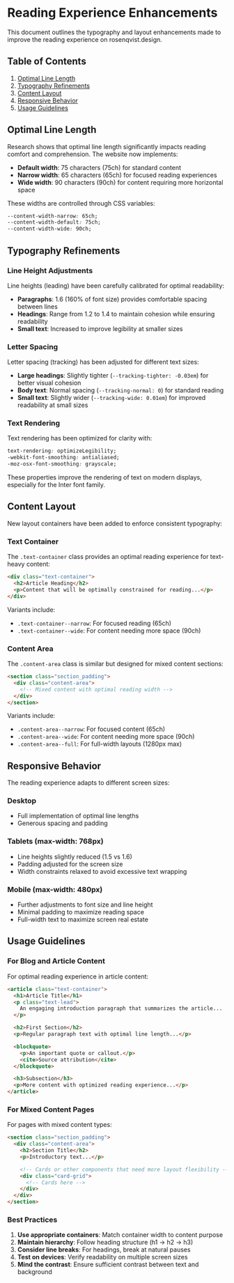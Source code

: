 # Reading Experience Enhancements

This document outlines the typography and layout enhancements made to improve the reading experience on rosenqvist.design.

## Table of Contents

1. [Optimal Line Length](#optimal-line-length)
2. [Typography Refinements](#typography-refinements)
3. [Content Layout](#content-layout)
4. [Responsive Behavior](#responsive-behavior)
5. [Usage Guidelines](#usage-guidelines)

## Optimal Line Length

Research shows that optimal line length significantly impacts reading comfort and comprehension. The website now implements:

- **Default width**: 75 characters (75ch) for standard content
- **Narrow width**: 65 characters (65ch) for focused reading experiences
- **Wide width**: 90 characters (90ch) for content requiring more horizontal space

These widths are controlled through CSS variables:

```css
--content-width-narrow: 65ch;
--content-width-default: 75ch;
--content-width-wide: 90ch;
```

## Typography Refinements

### Line Height Adjustments

Line heights (leading) have been carefully calibrated for optimal readability:

- **Paragraphs**: 1.6 (160% of font size) provides comfortable spacing between lines
- **Headings**: Range from 1.2 to 1.4 to maintain cohesion while ensuring readability
- **Small text**: Increased to improve legibility at smaller sizes

### Letter Spacing

Letter spacing (tracking) has been adjusted for different text sizes:

- **Large headings**: Slightly tighter (`--tracking-tighter: -0.03em`) for better visual cohesion
- **Body text**: Normal spacing (`--tracking-normal: 0`) for standard reading
- **Small text**: Slightly wider (`--tracking-wide: 0.01em`) for improved readability at small sizes

### Text Rendering

Text rendering has been optimized for clarity with:

```css
text-rendering: optimizeLegibility;
-webkit-font-smoothing: antialiased;
-moz-osx-font-smoothing: grayscale;
```

These properties improve the rendering of text on modern displays, especially for the Inter font family.

## Content Layout

New layout containers have been added to enforce consistent typography:

### Text Container

The `.text-container` class provides an optimal reading experience for text-heavy content:

```html
<div class="text-container">
  <h2>Article Heading</h2>
  <p>Content that will be optimally constrained for reading...</p>
</div>
```

Variants include:

- `.text-container--narrow`: For focused reading (65ch)
- `.text-container--wide`: For content needing more space (90ch)

### Content Area

The `.content-area` class is similar but designed for mixed content sections:

```html
<section class="section_padding">
  <div class="content-area">
    <!-- Mixed content with optimal reading width -->
  </div>
</section>
```

Variants include:

- `.content-area--narrow`: For focused content (65ch)
- `.content-area--wide`: For content needing more space (90ch)
- `.content-area--full`: For full-width layouts (1280px max)

## Responsive Behavior

The reading experience adapts to different screen sizes:

### Desktop

- Full implementation of optimal line lengths
- Generous spacing and padding

### Tablets (max-width: 768px)

- Line heights slightly reduced (1.5 vs 1.6)
- Padding adjusted for the screen size
- Width constraints relaxed to avoid excessive text wrapping

### Mobile (max-width: 480px)

- Further adjustments to font size and line height
- Minimal padding to maximize reading space
- Full-width text to maximize screen real estate

## Usage Guidelines

### For Blog and Article Content

For optimal reading experience in article content:

```html
<article class="text-container">
  <h1>Article Title</h1>
  <p class="text-lead">
    An engaging introduction paragraph that summarizes the article...
  </p>

  <h2>First Section</h2>
  <p>Regular paragraph text with optimal line length...</p>

  <blockquote>
    <p>An important quote or callout.</p>
    <cite>Source attribution</cite>
  </blockquote>

  <h3>Subsection</h3>
  <p>More content with optimized reading experience...</p>
</article>
```

### For Mixed Content Pages

For pages with mixed content types:

```html
<section class="section_padding">
  <div class="content-area">
    <h2>Section Title</h2>
    <p>Introductory text...</p>

    <!-- Cards or other components that need more layout flexibility -->
    <div class="card-grid">
      <!-- Cards here -->
    </div>
  </div>
</section>
```

### Best Practices

1. **Use appropriate containers**: Match container width to content purpose
2. **Maintain hierarchy**: Follow heading structure (h1 → h2 → h3)
3. **Consider line breaks**: For headings, break at natural pauses
4. **Test on devices**: Verify readability on multiple screen sizes
5. **Mind the contrast**: Ensure sufficient contrast between text and background
